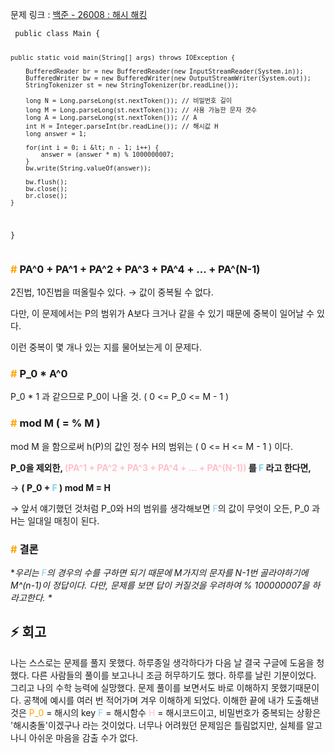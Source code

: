 <p>문제 링크
 : <a href="https://www.acmicpc.net/problem/26008">백준 - 26008 : 해시 해킹</a></p>
<pre><code class="language-java"> public class Main {

    public static void main(String[] args) throws IOException {

        BufferedReader br = new BufferedReader(new InputStreamReader(System.in));
        BufferedWriter bw = new BufferedWriter(new OutputStreamWriter(System.out));
        StringTokenizer st = new StringTokenizer(br.readLine());

        long N = Long.parseLong(st.nextToken()); // 비밀번호 길이
        long M = Long.parseLong(st.nextToken()); // 사용 가능한 문자 갯수
        long A = Long.parseLong(st.nextToken()); // A
        int H = Integer.parseInt(br.readLine()); // 해시값 H
        long answer = 1;

        for(int i = 0; i &lt; n - 1; i++) {
            answer = (answer * m) % 1000000007;
        }
        bw.write(String.valueOf(answer));

        bw.flush();
        bw.close();
        br.close();
    }
}</code></pre>
<h3 id="span-stylecolororangespan-pa0--pa1--pa2--pa3--pa4----pan-1"><span style="color: orange;">#</span> PA^0 + PA^1 + PA^2 + PA^3 + PA^4 + ... + PA^(N-1)</h3>
<p>2진법, 10진법을 떠올릴수 있다. &rarr; 값이 중복될 수 없다.</p>
<p>다만, 이 문제에서는 P의 범위가 A보다 크거나 같을 수 있기 때문에 중복이 일어날 수 있다.</p>
<p>이런 중복이 몇 개나 있는 지를 물어보는게 이 문제다.</p>
<h3 id="span-stylecolororangespan-p_0--a0"><span style="color: orange;">#</span> P_0 * A^0</h3>
<p>P_0 * 1 과 같으므로 P_0이 나올 것. ( 0 &lt;= P_0 &lt;= M - 1 )</p>
<h3 id="span-stylecolororangespan-mod-m----m-"><span style="color: orange;">#</span> mod M ( = % M )</h3>
<p>mod M 을 함으로써 h(P)의 값인 정수 H의 범위는 ( 0 &lt;= H &lt;= M - 1 ) 이다.</p>
<p><strong>P_0을 제외한,
<span style="color: pink;">(PA^1 + PA^2 + PA^3 + PA^4 + ... + PA^(N-1)) </span> 를 <span style="color: skyblue;">F</span> 라고 한다면,</strong></p>
<p>&rarr; <strong>( P_0 + <span style="color: skyblue;">F</span> ) mod M  = H</strong></p>
<p>&rarr; 앞서 얘기했던 것처럼 P_0와 H의 범위를 생각해보면 <span style="color: skyblue;">F</span>의 값이 무엇이 오든,
P_0 과 H는 일대일 매칭이 된다.</p>
<h3 id="span-stylecolororangespan-결론"><span style="color: orange;">#</span> 결론</h3>
<p>*<em>우리는 <span style="color: skyblue;">F</span>의 경우의 수를 구하면 되기 때문에 M가지의 문자를 N-1번 골라야하기에 
M^(n-1)이 정답이다.
다만, 문제를 보면 답이 커질것을 우려하여 % 100000007을 하라고한다.  *</em></p>
<h2 id="⚡️-회고">⚡️ 회고</h2>
<p>나는 스스로는 문제를 풀지 못했다. 하루종일 생각하다가 다음 날 결국 구글에 도움을 청했다. 다른 사람들의 풀이를 보고나니 조금 허무하기도 했다. 하루를 날린 기분이었다. 그리고 나의 수학 능력에 실망했다. 문제 풀이를 보면서도 바로 이해하지 못했기때문이다. 공책에 예시를 여러 번 적어가며 겨우 이해하게 되었다. 이해한 끝에 내가 도출해낸 것은
<span style="color: orange;">P_0</span> = 해시의 key
<span style="color: skyblue;">F</span> = 해시함수
<span style="color: pink;">H</span> = 해시코드이고,
비밀번호가 중복되는 상황은 '해시충돌'이겠구나 라는 것이었다.
너무나 어려웠던 문제임은 틀림없지만, 실체를 알고나니 아쉬운 마음을 감출 수가 없다.</p>